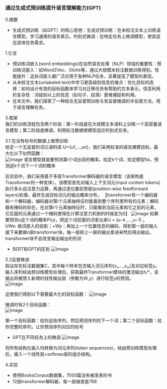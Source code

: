 ### 通过生成式预训练提升语言理解能力(GPT)

0.摘要  
* 生成式预训练（如GPT）的核心思想：生成式预训练：在未标注文本上训练语言模型，学习通用的语言表示。判别式微调：在特定任务上微调模型，使其适应具体任务需求。

1.引言  
* 预训练词嵌入(word embeddings)在自然语言处理（NLP）领域的重要性：预训练词嵌入：如Word2Vec、GloVe等，通过大规模未标注数据训练得到。性能提升：这些词嵌入被广泛应用于各种NLP任务，显著提高了模型的表现。
* 从未标注文本(unlabeled text)中学习更高级别信息的难点：优化目标的选择：如何设计有效的目标函数来学习对迁移任务有帮助的文本表示。信息利用的复杂性：词级别以上的信息（如句子、段落）更难捕捉和利用。
* 在本文中，我们探索了一种结合无监督预训练与有监督微调的半监督方法，用于语言理解任务。

3.框架  
我们的训练流程包含两个阶段：第一阶段是在大规模文本语料上训练一个高容量语言模型；第二阶段是微调，利用标注数据使模型适应判别式任务。  

3.1 在没有标号的数据上做预训练  
给定一个无监督的词元语料库 U={u1,...,un}，我们采用标准的语言建模目标，最大化以下似然函数：  
![image](https://github.com/user-attachments/assets/00003004-c819-4209-965b-06a142873467)
语言模型就是要预测第i个词出现的概率。给定k个词、给定模型fai，预测这k个词下一个词的概率

在实验中，我们采用基于多层Transformer解码器的语言模型（该架构是Transformer的一种变体）。该模型首先对输入上下文词元(input context tokens)执行多头自注意力运算，再通过逐位置前馈层(position-wise feedforward layers)处理，最终生成目标词元的输出概率分布。
【transformer有一个编码器和一个解码器，编码器对第i个元素抽特征时能看到整个序列里所有的元素；解码器有掩码的存在，在对第i个元素抽特征时，只能看到当前元素和它之前的元素，它后面的元素通过一个掩码使得在计算注意力机制的时候变为0】
![image](https://github.com/user-attachments/assets/c28b20ae-4d2e-411a-87db-cdb6f7598c1e)
如果要预测u这个词的概率P(u)，把这个词前面的词拿出来U = (u−k ,...,u−1) 。  
UWe: 做词嵌入的投影；+Wp：再加上一个位置信息的编码，得到第一层的输入  
接下来要做n层transformer块，每一层把上一层的输出拿进来然后得出输出。transformer块不会改变输出输出的形状  

* BERT和GPT的区别
![image](https://github.com/user-attachments/assets/ee87edff-366d-477d-93e7-a132b9bc11b6)

3.2监督微调  
假设存在标注数据集C，其中每个样本包含输入词元序列(x₁,...,xₘ)及对应标签y。输入序列经由预训练模型处理后，获取最终Transformer模块的激活输出hₗᵐ，该输出将被馈入新增的线性输出层（参数为W_y）进行标签y的预测。  
![image](https://github.com/user-attachments/assets/fbf4d343-066a-41db-ab46-10b06c1eecad)

这使我们得到以下需要最大化的目标函数：
![image](https://github.com/user-attachments/assets/98fe57ef-d060-4a74-a736-ef5d5a9cc094)

微调时有2个目标函数：  
![image](https://github.com/user-attachments/assets/c98c0064-32db-4064-9d31-63ea46c8a2a2)

第一个目标函数：给你这些序列，然后预测序列的下一个词；第二个目标函数：给你完整的序列，让你预测序列对应的标号

* GPT在不同任务上的微调
![image](https://github.com/user-attachments/assets/358c787f-0855-4dbd-a2a4-096d8f68f2da)

将所有结构化输入均转换为词元序列(token sequences)，经由预训练模型处理后，接入一个线性层+softmax层的组合结构。

4.实验  
* 使用BooksCorpus数据集，7000篇没有被发表的书
* 12层transformer解码器，每一层维度是768


